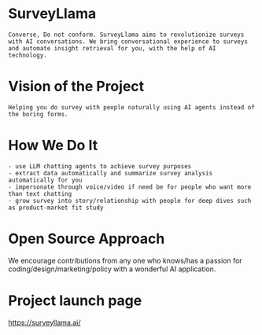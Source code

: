 # SurveyLlama

    Converse, Do not conform. SurveyLlama aims to revolutionize surveys with AI conversations. We bring conversational experience to surveys and automate insight retrieval for you, with the help of AI technology.

# Vision of the Project

    Helping you do survey with people naturally using AI agents instead of the boring forms.

# How We Do It

    - use LLM chatting agents to achieve survey purposes
    - extract data automatically and summarize survey analysis automatically for you
    - impersonate through voice/video if need be for people who want more than text chatting
    - grow survey into story/relationship with people for deep dives such as product-market fit study

# Open Source Approach

We encourage contributions from any one who knows/has a passion for coding/design/marketing/policy with a wonderful AI application.

# Project launch page

https://surveyllama.ai/
